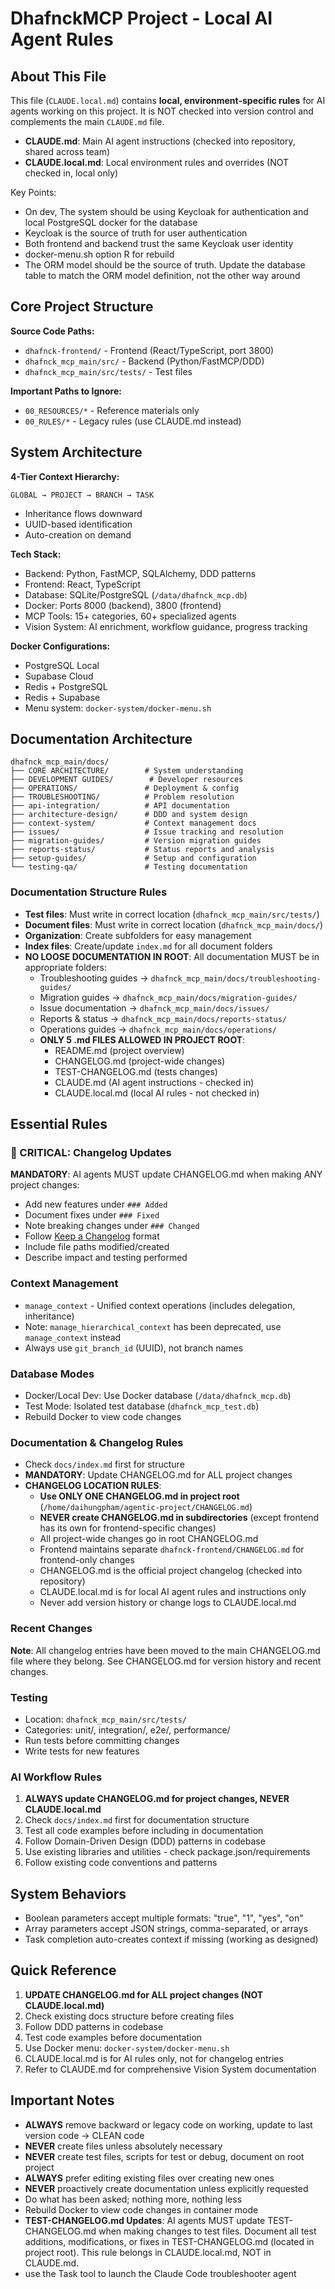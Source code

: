 # DhafnckMCP Project - Local AI Agent Rules

## About This File
This file (`CLAUDE.local.md`) contains **local, environment-specific rules** for AI agents working on this project. It is NOT checked into version control and complements the main `CLAUDE.md` file.

- **CLAUDE.md**: Main AI agent instructions (checked into repository, shared across team)
- **CLAUDE.local.md**: Local environment rules and overrides (NOT checked in, local only)

Key Points:
- On dev, The system should be using Keycloak for authentication and local PostgreSQL docker for the database
- Keycloak is the source of truth for user authentication
- Both frontend and backend trust the same Keycloak user identity
- docker-menu.sh option R for rebuild
- The ORM model should be the source of truth. Update the database table to match the ORM model definition, not the other way
  around
## Core Project Structure
**Source Code Paths:**
- `dhafnck-frontend/` - Frontend (React/TypeScript, port 3800)
- `dhafnck_mcp_main/src/` - Backend (Python/FastMCP/DDD)
- `dhafnck_mcp_main/src/tests/` - Test files

**Important Paths to Ignore:**
- `00_RESOURCES/*` - Reference materials only
- `00_RULES/*` - Legacy rules (use CLAUDE.md instead)

## System Architecture
**4-Tier Context Hierarchy:**
```
GLOBAL → PROJECT → BRANCH → TASK
```
- Inheritance flows downward
- UUID-based identification
- Auto-creation on demand

**Tech Stack:**
- Backend: Python, FastMCP, SQLAlchemy, DDD patterns
- Frontend: React, TypeScript
- Database: SQLite/PostgreSQL (`/data/dhafnck_mcp.db`)
- Docker: Ports 8000 (backend), 3800 (frontend)
- MCP Tools: 15+ categories, 60+ specialized agents
- Vision System: AI enrichment, workflow guidance, progress tracking

**Docker Configurations:**
- PostgreSQL Local
- Supabase Cloud
- Redis + PostgreSQL
- Redis + Supabase
- Menu system: `docker-system/docker-menu.sh`

## Documentation Architecture
```
dhafnck_mcp_main/docs/
├── CORE ARCHITECTURE/        # System understanding
├── DEVELOPMENT GUIDES/        # Developer resources
├── OPERATIONS/               # Deployment & config
├── TROUBLESHOOTING/          # Problem resolution
├── api-integration/          # API documentation
├── architecture-design/      # DDD and system design
├── context-system/           # Context management docs
├── issues/                   # Issue tracking and resolution
├── migration-guides/         # Version migration guides
├── reports-status/           # Status reports and analysis
├── setup-guides/             # Setup and configuration
└── testing-qa/               # Testing documentation
```

### Documentation Structure Rules
- **Test files**: Must write in correct location (`dhafnck_mcp_main/src/tests/`)
- **Document files**: Must write in correct location (`dhafnck_mcp_main/docs/`)
- **Organization**: Create subfolders for easy management
- **Index files**: Create/update `index.md` for all document folders
- **NO LOOSE DOCUMENTATION IN ROOT**: All documentation MUST be in appropriate folders:
  - Troubleshooting guides → `dhafnck_mcp_main/docs/troubleshooting-guides/`
  - Migration guides → `dhafnck_mcp_main/docs/migration-guides/`
  - Issue documentation → `dhafnck_mcp_main/docs/issues/`
  - Reports & status → `dhafnck_mcp_main/docs/reports-status/`
  - Operations guides → `dhafnck_mcp_main/docs/operations/`
  - **ONLY 5 .md FILES ALLOWED IN PROJECT ROOT**: 
    - README.md (project overview)
    - CHANGELOG.md (project-wide changes)
    - TEST-CHANGELOG.md (tests changes)
    - CLAUDE.md (AI agent instructions - checked in)
    - CLAUDE.local.md (local AI rules - not checked in)

## Essential Rules

### 🚨 CRITICAL: Changelog Updates
**MANDATORY**: AI agents MUST update CHANGELOG.md when making ANY project changes:
- Add new features under `### Added`
- Document fixes under `### Fixed`
- Note breaking changes under `### Changed`
- Follow [Keep a Changelog](https://keepachangelog.com/) format
- Include file paths modified/created
- Describe impact and testing performed

### Context Management
- `manage_context` - Unified context operations (includes delegation, inheritance)
- Note: `manage_hierarchical_context` has been deprecated, use `manage_context` instead
- Always use `git_branch_id` (UUID), not branch names

### Database Modes
- Docker/Local Dev: Use Docker database (`/data/dhafnck_mcp.db`)
- Test Mode: Isolated test database (`dhafnck_mcp_test.db`)
- Rebuild Docker to view code changes

### Documentation & Changelog Rules
- Check `docs/index.md` first for structure
- **MANDATORY**: Update CHANGELOG.md for ALL project changes
- **CHANGELOG LOCATION RULES**:
  - **Use ONLY ONE CHANGELOG.md in project root** (`/home/daihungpham/agentic-project/CHANGELOG.md`)
  - **NEVER create CHANGELOG.md in subdirectories** (except frontend has its own for frontend-specific changes)
  - All project-wide changes go in root CHANGELOG.md
  - Frontend maintains separate `dhafnck-frontend/CHANGELOG.md` for frontend-only changes
  - CHANGELOG.md is the official project changelog (checked into repository)
  - CLAUDE.local.md is for local AI agent rules and instructions only
  - Never add version history or change logs to CLAUDE.local.md

### Recent Changes
**Note**: All changelog entries have been moved to the main CHANGELOG.md file where they belong.
See CHANGELOG.md for version history and recent changes.

### Testing
- Location: `dhafnck_mcp_main/src/tests/`
- Categories: unit/, integration/, e2e/, performance/
- Run tests before committing changes
- Write tests for new features

### AI Workflow Rules
1. **ALWAYS update CHANGELOG.md for project changes, NEVER CLAUDE.local.md**
2. Check `docs/index.md` first for documentation structure
3. Test all code examples before including in documentation
4. Follow Domain-Driven Design (DDD) patterns in codebase
5. Use existing libraries and utilities - check package.json/requirements
6. Follow existing code conventions and patterns

## System Behaviors
- Boolean parameters accept multiple formats: "true", "1", "yes", "on"
- Array parameters accept JSON strings, comma-separated, or arrays
- Task completion auto-creates context if missing (working as designed)

## Quick Reference
1. **UPDATE CHANGELOG.md for ALL project changes (NOT CLAUDE.local.md)**
2. Check existing docs structure before creating files
3. Follow DDD patterns in codebase
4. Test code examples before documentation
5. Use Docker menu: `docker-system/docker-menu.sh`
6. CLAUDE.local.md is for AI rules only, not for changelog entries
7. Refer to CLAUDE.md for comprehensive Vision System documentation

## Important Notes
- **ALWAYS** remove backward or legacy code on working, update to last version code -> CLEAN code
- **NEVER** create files unless absolutely necessary
- **NEVER** create test files, scripts for test or debug, document on root project
- **ALWAYS** prefer editing existing files over creating new ones
- **NEVER** proactively create documentation unless explicitly requested
- Do what has been asked; nothing more, nothing less
- Rebuild Docker to view code changes in container mode
- **TEST-CHANGELOG.md Updates**: AI agents MUST update TEST-CHANGELOG.md when making changes to test files. Document all test additions, modifications, or fixes in TEST-CHANGELOG.md (located in project root). This rule belongs in CLAUDE.local.md, NOT in CLAUDE.md.
- use the Task tool to launch the Claude Code troubleshooter agent